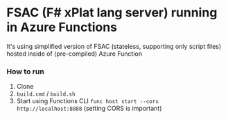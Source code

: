 # FSAC (F# xPlat lang server) running in Azure Functions

It's using simplified version of FSAC (stateless, supporting only script files) hosted inside of (pre-compiled) Azure Function

### How to run

1. Clone
2. `build.cmd` / `build.sh`
3. Start using Functions CLI `func host start --cors http://localhost:8888` (setting CORS is important)